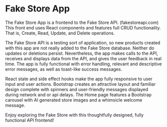 # Fake Store App

The Fake Store App is a frontend to the Fake Store API. (fakestoreapi.com) This front end uses React components and features
full CRUD functionality. That is, Create, Read, Update, and Delete operations.

The Fake Store API is a testing sort of application, so new products created with this app are not really added to the Fake Store database.
Neither do updates or deletions persist. Nevertheless, the app makes calls to the API, receives and displays data from the API, and
gives the user feedback in real time. The app is fully functional with error handling, relevant and descriptive error messages, as
well as toast-like success messages.

React state and side effect hooks make the app fully responsive to user input and user actions. Bootstrap creates an attractive layout 
and familiar design complete with spinners and user-friendly messages displayed during network and or api delays. The Home page features
a Bootstrap carousel with AI generated store images and a whimsicle welcome message.

Enjoy exploring the Fake Store with this thoughtfully designed, fully functional API frontend!
